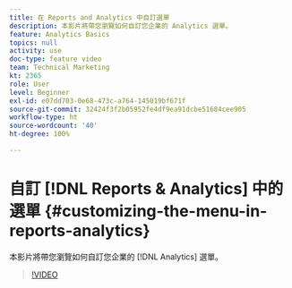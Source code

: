 ```yaml
---
title: 在 Reports and Analytics 中自訂選單
description: 本影片將帶您瀏覽如何自訂您企業的 Analytics 選單。
feature: Analytics Basics
topics: null
activity: use
doc-type: feature video
team: Technical Marketing
kt: 2365
role: User
level: Beginner
exl-id: e07dd703-0e68-473c-a764-145019bf671f
source-git-commit: 32424f3f2b05952fe4df9ea91dcbe51684cee905
workflow-type: ht
source-wordcount: '40'
ht-degree: 100%

---
```


# 自訂 [!DNL Reports & Analytics] 中的選單 {#customizing-the-menu-in-reports-analytics}

本影片將帶您瀏覽如何自訂您企業的 [!DNL Analytics] 選單。

>[!VIDEO](https://video.tv.adobe.com/v/25457/?quality=12)
